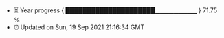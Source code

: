 - ⏳ Year progress { █████████████████████▁▁▁▁▁▁▁▁▁ } 71.75 %
- ⏰ Updated on Sun, 19 Sep 2021 21:16:34 GMT

